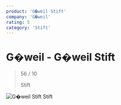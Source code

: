 ```yaml
---
product: 'G�weil Stift'
company: 'G�weil'
rating: 5
category: 'Stift'
---
```


# G�weil - G�weil Stift
>
> 56 / 10
>
> Stift

![G�weil Stift](assets\g�weil-g�weil-stift-9f7b6982-eec8-410e-bbfe-69f082652ede.jpg)
Stift

